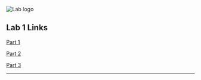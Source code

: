 ![Lab logo](https://github.com/rhilconsultants/Application-Deployment-Workshop/blob/main/Class%20artifacts/Argo-CD-Version-Tags-1000X1000.png)

## Lab 1 Links
[Part 1](https://github.com/rhilconsultants/HELM-ArgoCD-Lab1/blob/main/Lab1/Lab1_Part_1.md)

[Part 2](https://github.com/rhilconsultants/HELM-ArgoCD-Lab1/blob/main/Lab1/Lab1_Part_2.md)

[Part 3](https://github.com/rhilconsultants/HELM-ArgoCD-Lab1/blob/main/Lab1/lab1_part_3.md)

---
